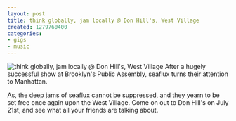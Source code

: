 ```yaml
---
layout: post
title: think globally, jam locally @ Don Hill's, West Village
created: 1279760400
categories: 
- gigs
- music
---
```

![think globally, jam locally @ Don Hill's, West Village](http://files.bubblehouse.org.s3.amazonaws.com/flyers/2010-07-21_flyer_lowres.jpg)
After a hugely successful show at Brooklyn's Public Assembly, seaflux turns their attention to Manhattan.

As, the deep jams of seaflux cannot be suppressed, and they yearn to be set free once again upon the West Village. Come on out to Don Hill's on July 21st, and see what all your friends are talking about.
